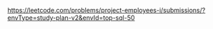 https://leetcode.com/problems/project-employees-i/submissions/?envType=study-plan-v2&envId=top-sql-50